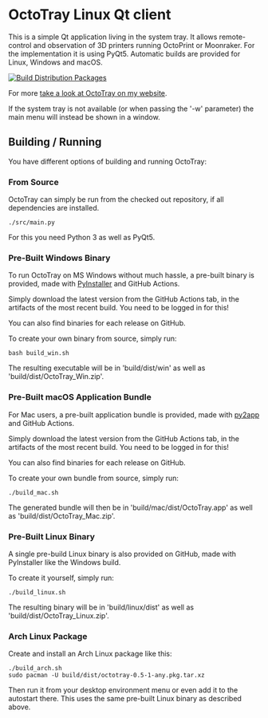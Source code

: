 # OctoTray Linux Qt client

This is a simple Qt application living in the system tray.
It allows remote-control and observation of 3D printers running OctoPrint or Moonraker.
For the implementation it is using PyQt5.
Automatic builds are provided for Linux, Windows and macOS.

[![Build Distribution Packages](https://github.com/xythobuz/OctoTray/actions/workflows/build.yml/badge.svg?branch=master)](https://github.com/xythobuz/OctoTray/actions/workflows/build.yml)

For more [take a look at OctoTray on my website](https://www.xythobuz.de/octotray.html).

If the system tray is not available (or when passing the '-w' parameter) the main menu will instead be shown in a window.

## Building / Running

You have different options of building and running OctoTray:

### From Source

OctoTray can simply be run from the checked out repository, if all dependencies are installed.

    ./src/main.py

For this you need Python 3 as well as PyQt5.

### Pre-Built Windows Binary

To run OctoTray on MS Windows without much hassle, a pre-built binary is provided, made with [PyInstaller](https://pyinstaller.readthedocs.io) and GitHub Actions.

Simply download the latest version from the GitHub Actions tab, in the artifacts of the most recent build.
You need to be logged in for this!

You can also find binaries for each release on GitHub.

To create your own binary from source, simply run:

    bash build_win.sh

The resulting executable will be in 'build/dist/win' as well as 'build/dist/OctoTray_Win.zip'.

### Pre-Built macOS Application Bundle

For Mac users, a pre-built application bundle is provided, made with [py2app](https://py2app.readthedocs.io) and GitHub Actions.

Simply download the latest version from the GitHub Actions tab, in the artifacts of the most recent build.
You need to be logged in for this!

You can also find binaries for each release on GitHub.

To create your own bundle from source, simply run:

    ./build_mac.sh

The generated bundle will then be in 'build/mac/dist/OctoTray.app' as well as 'build/dist/OctoTray_Mac.zip'.

### Pre-Built Linux Binary

A single pre-build Linux binary is also provided on GitHub, made with PyInstaller like the Windows build.

To create it yourself, simply run:

    ./build_linux.sh

The resulting binary will be in 'build/linux/dist' as well as 'build/dist/OctoTray_Linux.zip'.

### Arch Linux Package

Create and install an Arch Linux package like this:

    ./build_arch.sh
    sudo pacman -U build/dist/octotray-0.5-1-any.pkg.tar.xz

Then run it from your desktop environment menu or even add it to the autostart there.
This uses the same pre-built Linux binary as described above.
